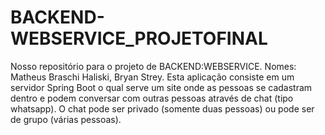 # BACKEND-WEBSERVICE_PROJETOFINAL
Nosso repositório para o projeto de BACKEND:WEBSERVICE. Nomes: Matheus Braschi Haliski, Bryan Strey.
Esta aplicação consiste em um servidor Spring Boot o qual serve um site onde as pessoas se cadastram dentro e podem conversar com outras pessoas
através de chat (tipo whatsapp). O chat pode ser privado (somente duas pessoas) ou pode ser de grupo (várias pessoas).

